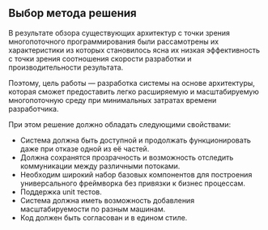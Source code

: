## Выбор метода решения
В результате обзора существующих архитектур с точки зрения многопоточного программирования были рассамотрены их характеристики из которых становилось ясна их низкая эффективность с точки зрения соотношения скорости разработки и производительности результата.

Поэтому, цель работы — разработка системы на основе архитектуры, которая сможет предоставить легко расширяемую и масштабируемую многопоточную среду при минимальных затратах времени разработчика.

При этом решение должно обладать следующими свойствами:
* Система должна быть доступной и продолжать функционировать даже при отказе одной из её частей.
* Должна сохранятся прозрачность и возможность отследить коммуникации между различными потоками.
* Необходим широкий набор базовых компонентов для построения универсального фреймворка без привязки к бизнес процессам.
* Поддержка unit тестов.
* Система должна иметь возможность добавления масштабируемости по разным машинам.
* Код должен быть согласован и в едином стиле.
